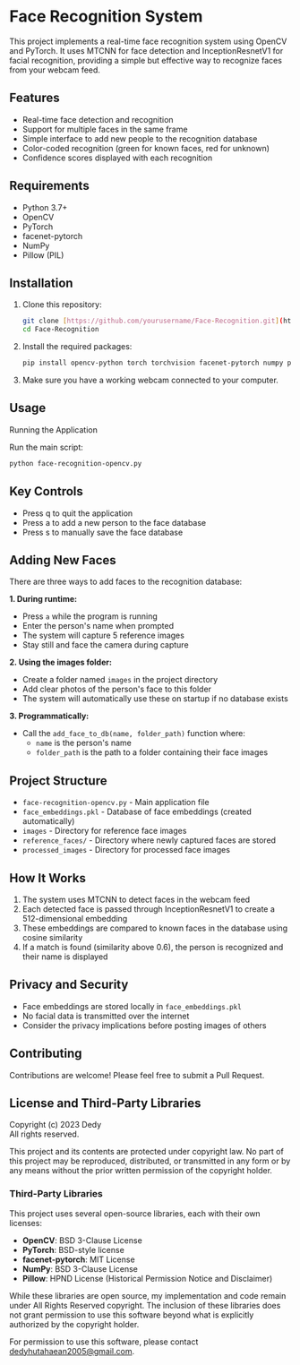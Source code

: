 # Face Recognition System

This project implements a real-time face recognition system using OpenCV and PyTorch. It uses MTCNN for face detection and InceptionResnetV1 for facial recognition, providing a simple but effective way to recognize faces from your webcam feed.

## Features

* Real-time face detection and recognition
* Support for multiple faces in the same frame
* Simple interface to add new people to the recognition database
* Color-coded recognition (green for known faces, red for unknown)
* Confidence scores displayed with each recognition

## Requirements

* Python 3.7+
* OpenCV
* PyTorch
* facenet-pytorch
* NumPy
* Pillow (PIL)

## Installation

1.  Clone this repository:
    ```bash
    git clone [https://github.com/yourusername/Face-Recognition.git](https://github.com/yourusername/Face-Recognition.git)
    cd Face-Recognition
    ```
2.  Install the required packages:
    ```bash
    pip install opencv-python torch torchvision facenet-pytorch numpy pillow
    ```
3.  Make sure you have a working webcam connected to your computer.

## Usage

Running the Application

Run the main script:
```bash
python face-recognition-opencv.py
```

## Key Controls

* Press q to quit the application
* Press a to add a new person to the face database
* Press s to manually save the face database

## Adding New Faces

There are three ways to add faces to the recognition database:

**1. During runtime:**
* Press `a` while the program is running
* Enter the person's name when prompted
* The system will capture 5 reference images
* Stay still and face the camera during capture

**2. Using the images folder:**
* Create a folder named `images` in the project directory
* Add clear photos of the person's face to this folder
* The system will automatically use these on startup if no database exists

**3. Programmatically:**
* Call the `add_face_to_db(name, folder_path)` function where:
    * `name` is the person's name
    * `folder_path` is the path to a folder containing their face images

## Project Structure

* `face-recognition-opencv.py` - Main application file
* `face_embeddings.pkl` - Database of face embeddings (created automatically)
* `images` - Directory for reference face images
* `reference_faces/` - Directory where newly captured faces are stored
* `processed_images` - Directory for processed face images

## How It Works

1.  The system uses MTCNN to detect faces in the webcam feed
2.  Each detected face is passed through InceptionResnetV1 to create a 512-dimensional embedding
3.  These embeddings are compared to known faces in the database using cosine similarity
4.  If a match is found (similarity above 0.6), the person is recognized and their name is displayed

## Privacy and Security

* Face embeddings are stored locally in `face_embeddings.pkl`
* No facial data is transmitted over the internet
* Consider the privacy implications before posting images of others

## Contributing

Contributions are welcome! Please feel free to submit a Pull Request.

## License and Third-Party Libraries

Copyright (c) 2023 Dedy  
All rights reserved.

This project and its contents are protected under copyright law. No part of this project 
may be reproduced, distributed, or transmitted in any form or by any means without the 
prior written permission of the copyright holder.

### Third-Party Libraries

This project uses several open-source libraries, each with their own licenses:

- **OpenCV**: BSD 3-Clause License
- **PyTorch**: BSD-style license
- **facenet-pytorch**: MIT License
- **NumPy**: BSD 3-Clause License
- **Pillow**: HPND License (Historical Permission Notice and Disclaimer)

While these libraries are open source, my implementation and code remain under All Rights Reserved 
copyright. The inclusion of these libraries does not grant permission to use this software beyond 
what is explicitly authorized by the copyright holder.

For permission to use this software, please contact dedyhutahaean2005@gmail.com.
